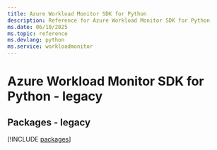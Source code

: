 ```yaml
---
title: Azure Workload Monitor SDK for Python
description: Reference for Azure Workload Monitor SDK for Python
ms.date: 06/10/2025
ms.topic: reference
ms.devlang: python
ms.service: workloadmonitor
---
```

# Azure Workload Monitor SDK for Python - legacy
## Packages - legacy
[!INCLUDE [packages](workload-monitor-index.md)]